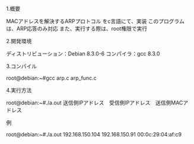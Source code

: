 1.概要

  MACアドレスを解決するARPプロトコル をc言語にて、実装
  このプログラムは、ARP応答のみ対応
  また、実行する際は、root権限で実行
  
2.開発環境

  ディストリビューション：Debian 8.3.0-6
  コンパイラ：gcc  8.3.0

3.コンパイル

  root@debian:~#gcc arp.c arp_func.c

4.実行方法

 root@debian:~#./a.out 送信側IPアドレス　受信側IPアドレス　送信側MACアドレス
 
 例
 
 root@debian:~#./a.out 192.168.150.104 192.168.150.91 00:0c:29:04:af:c9
